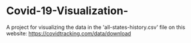 # Covid-19-Visualization-
A project for visualizing the data in the 'all-states-history.csv' file on this website: https://covidtracking.com/data/download
